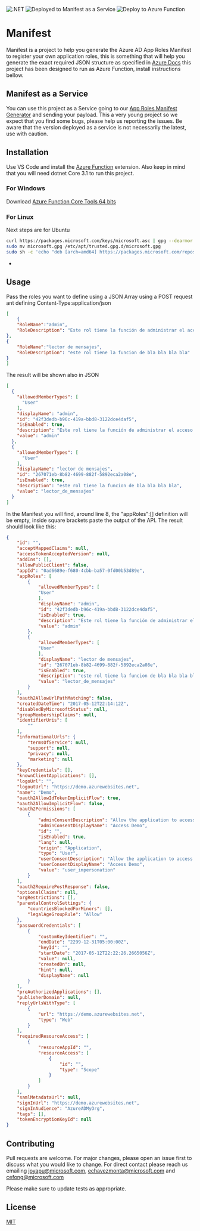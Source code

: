 ![.NET](https://github.com/jyapurv/manifest/workflows/.NET/badge.svg) ![Deployed to Manifest as a Service](https://github.com/jyapurv/manifest/workflows/Deployed%20to%20Manifest%20as%20a%20Service/badge.svg) ![Deploy to Azure Function](https://github.com/jyapurv/manifest/workflows/Deploy%20to%20Azure%20Function/badge.svg)

# Manifest
Manifest is a project to help you generate the Azure AD App Roles Manifest to register your own application roles, this is something that will help you generate the exact required JSON structure as specified in [Azure Docs](https://docs.microsoft.com/en-us/azure/active-directory/develop/reference-app-manifest#manifest-reference) this project has been designed to run as Azure Function, install instructions bellow.

## Manifest as a Service
You can use this project as a Service going to our [App Roles Manifest Generator](https://stgmanifest.z20.web.core.windows.net) and sending your payload. This a very young project so we expect that you find some bugs, please help us reporting the issues. Be aware that the version deployed as a service is not necessarily the latest, use with caution.

## Installation
Use VS Code and install the [Azure Function](https://marketplace.visualstudio.com/items?itemName=ms-azuretools.vscode-azurefunctions) extension. Also keep in mind that you will need dotnet Core 3.1 to run this project. 
### For Windows
Download [Azure Function Core Tools 64 bits](https://go.microsoft.com/fwlink/?linkid=2135274)
### For Linux 
Next steps are for Ubuntu
```bash
curl https://packages.microsoft.com/keys/microsoft.asc | gpg --dearmor > microsoft.gpg
sudo mv microsoft.gpg /etc/apt/trusted.gpg.d/microsoft.gpg
sudo sh -c 'echo "deb [arch=amd64] https://packages.microsoft.com/repos/microsoft-ubuntu-$(lsb_release -cs)-prod $(lsb_release -cs) main" > /etc/apt/sources.list.d/dotnetdev.list'
```
-
## Usage

Pass the roles you want to define using a JSON Array using a POST request ant defining Content-Type:application/json

```json
[
	{
	"RoleName":"admin",
	"RoleDescription": "Este rol tiene la función de administrar el acceso a los usuarios de App.User.*"
},
{
	"RoleName":"lector de mensajes",
	"RoleDescription": "este rol tiene la funcion de bla bla bla bla"
}
]
```
The result will be shown also in JSON
```json
[
  {
    "allowedMemberTypes": [
      "User"
    ],
    "displayName": "admin",
    "id": "42f3dedb-b96c-419a-bbd8-3122dce4daf5",
    "isEnabled": true,
    "description": "Este rol tiene la función de administrar el acceso a los usuarios de App.User.*",
    "value": "admin"
  },
  {
    "allowedMemberTypes": [
      "User"
    ],
    "displayName": "lector de mensajes",
    "id": "267071eb-8b82-4699-882f-5892eca2a08e",
    "isEnabled": true,
    "description": "este rol tiene la funcion de bla bla bla bla",
    "value": "lector_de_mensajes"
  }
]
```
In the Manifest you will find, around line 8, the "appRoles":[] definition will be empty, inside square brackets paste the output of the API. The result should look like this:
```json
{
	"id": "",
	"acceptMappedClaims": null,
	"accessTokenAcceptedVersion": null,
	"addIns": [],
	"allowPublicClient": false,
	"appId": "0ad6689e-f680-4cbb-ba57-0fd00b53d89e",
	"appRoles": [
        {
            "allowedMemberTypes": [
            "User"
            ],
            "displayName": "admin",
            "id": "42f3dedb-b96c-419a-bbd8-3122dce4daf5",
            "isEnabled": true,
            "description": "Este rol tiene la función de administrar el acceso a los usuarios de App.User.*",
            "value": "admin"
        },
        {
            "allowedMemberTypes": [
            "User"
            ],
            "displayName": "lector de mensajes",
            "id": "267071eb-8b82-4699-882f-5892eca2a08e",
            "isEnabled": true,
            "description": "este rol tiene la funcion de bla bla bla bla",
            "value": "lector_de_mensajes"
        }
    ],
	"oauth2AllowUrlPathMatching": false,
	"createdDateTime": "2017-05-12T22:14:12Z",
	"disabledByMicrosoftStatus": null,
	"groupMembershipClaims": null,
	"identifierUris": [
		""
	],
	"informationalUrls": {
		"termsOfService": null,
		"support": null,
		"privacy": null,
		"marketing": null
	},
	"keyCredentials": [],
	"knownClientApplications": [],
	"logoUrl": "",
	"logoutUrl": "https://demo.azurewebsites.net",
	"name": "Demo",
	"oauth2AllowIdTokenImplicitFlow": true,
	"oauth2AllowImplicitFlow": false,
	"oauth2Permissions": [
		{
			"adminConsentDescription": "Allow the application to access Demo on behalf of the signed-in user.",
			"adminConsentDisplayName": "Access Demo",
			"id": "",
			"isEnabled": true,
			"lang": null,
			"origin": "Application",
			"type": "User",
			"userConsentDescription": "Allow the application to access Demo on your behalf.",
			"userConsentDisplayName": "Access Demo",
			"value": "user_impersonation"
		}
	],
	"oauth2RequirePostResponse": false,
	"optionalClaims": null,
	"orgRestrictions": [],
	"parentalControlSettings": {
		"countriesBlockedForMinors": [],
		"legalAgeGroupRule": "Allow"
	},
	"passwordCredentials": [
		{
			"customKeyIdentifier": "",
			"endDate": "2299-12-31T05:00:00Z",
			"keyId": "",
			"startDate": "2017-05-12T22:22:26.2665056Z",
			"value": null,
			"createdOn": null,
			"hint": null,
			"displayName": null
		}
	],
	"preAuthorizedApplications": [],
	"publisherDomain": null,
	"replyUrlsWithType": [
		{
			"url": "https://demo.azurewebsites.net",
			"type": "Web"
		}
	],
	"requiredResourceAccess": [
		{
			"resourceAppId": "",
			"resourceAccess": [
				{
					"id": "",
					"type": "Scope"
				}
			]
		}
	],
	"samlMetadataUrl": null,
	"signInUrl": "https://demo.azurewebsites.net",
	"signInAudience": "AzureADMyOrg",
	"tags": [],
	"tokenEncryptionKeyId": null
}
```
## Contributing
Pull requests are welcome. For major changes, please open an issue first to discuss what you would like to change. For direct contact please reach us emailing joyapu@microsoft.com, echavezmonta@microsoft.com and cefong@microsoft.com

Please make sure to update tests as appropriate.

## License
[MIT](https://choosealicense.com/licenses/mit/)
